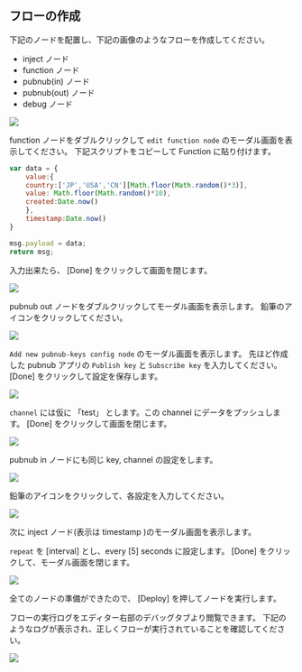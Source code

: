 ## フローの作成

下記のノードを配置し、下記の画像のようなフローを作成してください。

* inject ノード
* function ノード
* pubnub(in) ノード
* pubnub(out) ノード
* debug ノード

![](/_asset/images/InfoMotion/datasources/pubnub/flow.png)

function ノードをダブルクリックして `edit function node` のモーダル画面を表示してください。
下記スクリプトをコピーして Function に貼り付けます。

```javascript
var data = {
	value:{
    country:['JP','USA','CN'][Math.floor(Math.random()*3)],
    value: Math.floor(Math.random()*10),
    created:Date.now()
	},
	timestamp:Date.now()
}

msg.payload = data; 
return msg;
```

入力出来たら、 [Done] をクリックして画面を閉じます。

![](/_asset/images/InfoMotion/datasources/pubnub/function-node.png)

pubnub out ノードをダブルクリックしてモーダル画面を表示します。
鉛筆のアイコンをクリックしてください。

![](/_asset/images/InfoMotion/datasources/pubnub/pubnub-out-node.png)

`Add new pubnub-keys config node` のモーダル画面を表示します。
先ほど作成した pubnub アプリの `Publish key` と `Subscribe key` を入力してください。
[Done] をクリックして設定を保存します。

![](/_asset/images/InfoMotion/datasources/pubnub/pubnub-out-node-keys.png)


`channel` には仮に 「test」 とします。この channel にデータをプッシュします。
[Done] をクリックして画面を閉じます。

![](/_asset/images/InfoMotion/datasources/pubnub/pubnub-out-node-complete.png)

pubnub in ノードにも同じ key, channel の設定をします。

![](/_asset/images/InfoMotion/datasources/pubnub/pubnub-in-node-complete.png)

鉛筆のアイコンをクリックして、各設定を入力してください。

![](/_asset/images/InfoMotion/datasources/pubnub/pubnub-in-node-keys.png)

次に inject ノード(表示は timestamp )のモーダル画面を表示します。

 `repeat` を [interval] とし、every [5] seconds に設定します。
 [Done] をクリックして、モーダル画面を閉じます。

![](/_asset/images/InfoMotion/datasources/pubnub/timestamp-node.png) 


全てのノードの準備ができたので、 [Deploy] を押してノードを実行します。

フローの実行ログをエディター右部のデバッグタブより閲覧できます。
下記のようなログが表示され、正しくフローが実行されていることを確認してください。

![](/_asset/images/InfoMotion/datasources/pubnub/debug.png) 